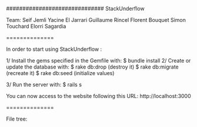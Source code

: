 ############################## StackUnderflow

Team:
Seif Jemli 
Yacine El Jarrari
Guillaume Rincel
Florent Bouquet
Simon Touchard
Elorri Sagardia

==============

In order to start using StackUnderflow :

1/ Install the gems specified in the Gemfile with:
   $ bundle install
2/ Create or update the database with:
   $ rake db:drop (destroy it)
   $ rake db:migrate (recreate it)
   $ rake db:seed  (initialize values)

3/ Run the server with:
   $ rails s

You can now access to the website following this URL:
http://localhost:3000

==============

File tree:


